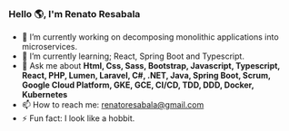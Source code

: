 ### Hello 🌎, I'm Renato Resabala

  - 🔭 I’m currently working on decomposing monolithic applications into microservices.
  - 🌱 I’m currently learning; React, Spring Boot and Typescript.
  - 💬 Ask me about **Html, Css, Sass, Bootstrap, Javascript, Typescript, React,  PHP,  Lumen, Laravel,  C#, .NET, Java, Spring Boot, Scrum, Google Cloud Platform, GKE, GCE, CI/CD, TDD, DDD, Docker, Kubernetes**
  - 📫 How to reach me: renatoresabala@gmail.com
  - ⚡ Fun fact: I look like a hobbit.

